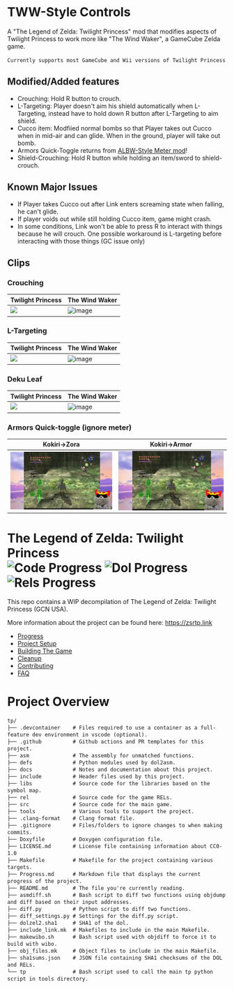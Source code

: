 # TWW-Style Controls
A "The Legend of Zelda: Twilight Princess" mod that modifies aspects of Twilight Princess to work more like "The Wind Waker", a GameCube Zelda game.

`Currently supports most GameCube and Wii versions of Twilight Princess`

## Modified/Added features

* Crouching: Hold R button to crouch.
* L-Targeting: Player doesn't aim his shield automatically when L-Targeting, instead have to hold down R button after L-Targeting to aim shield.
* Cucco item: Modfiied normal bombs so that Player takes out Cucco when in mid-air and can glide. When in the ground, player will take out bomb.
* Armors Quick-Toggle returns from [ALBW-Style Meter mod](https://github.com/Captainkittyca2/TP_ALBWStyleMeter)!
* Shield-Crouching: Hold R button while holding an item/sword to shield-crouch.

## Known Major Issues
* If Player takes Cucco out after Link enters screaming state when falling, he can't glide.
* If player voids out while still holding Cucco item, game might crash.
* In some conditions, Link won't be able to press R to interact with things because he will crouch. One possible workaround is L-targeting before interacting with those things (GC issue only)

## Clips
### Crouching
| Twilight Princess                            | The Wind Waker                            |
| ----------------------------------- | ----------------------------------- |
| ![](https://github.com/Captainkittyca2/tp/blob/TWW-Style_Controls/GIFs/crouchTP.gif) | ![image](https://github.com/Captainkittyca2/tp/blob/TWW-Style_Controls/GIFs/crouchTWW.gif) |
### L-Targeting
| Twilight Princess                            | The Wind Waker                            |
| ----------------------------------- | ----------------------------------- |
| ![](https://github.com/Captainkittyca2/tp/blob/TWW-Style_Controls/GIFs/LltargetingTP.gif) | ![image](https://github.com/Captainkittyca2/tp/blob/TWW-Style_Controls/GIFs/LltargetingTWW.gif) |
### Deku Leaf
| Twilight Princess                            | The Wind Waker                            |
| ----------------------------------- | ----------------------------------- |
| ![](https://github.com/Captainkittyca2/tp/blob/TWW-Style_Controls/GIFs/glideTP.gif) | ![image](https://github.com/Captainkittyca2/tp/blob/TWW-Style_Controls/GIFs/glideTWW.gif) |
### Armors Quick-toggle (ignore meter)
| Kokiri->Zora                            | Kokiri->Armor                            |
| ----------------------------------- | ----------------------------------- |
| ![](https://github.com/Captainkittyca2/TP_ALBWStyleMeter/blob/main/GIFs/KokiriToZora.gif) | ![](https://github.com/Captainkittyca2/TP_ALBWStyleMeter/blob/main/GIFs/KokiriToArmor.gif) |


# The Legend of Zelda: Twilight Princess <br /> ![Code Progress] ![Dol Progress] ![Rels Progress]
[Code Progress]: https://img.shields.io/endpoint?label=Code&url=https%3A%2F%2Fprogress.deco.mp%2Fdata%2Ftwilightprincess%2Fgcn_usa%2Fdefault%2F%3Fmode%3Dshield%26measure%3Dcode
[Dol Progress]: https://img.shields.io/endpoint?label=Dol&url=https%3A%2F%2Fprogress.deco.mp%2Fdata%2Ftwilightprincess%2Fgcn_usa%2Fdefault%2F%3Fmode%3Dshield%26measure%3Ddol
[Rels Progress]: https://img.shields.io/endpoint?label=Rels&url=https%3A%2F%2Fprogress.deco.mp%2Fdata%2Ftwilightprincess%2Fgcn_usa%2Fdefault%2F%3Fmode%3Dshield%26measure%3Drels

This repo contains a WIP decompilation of The Legend of Zelda: Twilight Princess (GCN USA).

More information about the project can be found here: https://zsrtp.link  

<!--ts-->
* [Progress](https://zsrtp.link/progress)
* [Project Setup](https://zsrtp.link/contribute/installation#set-up-dependencies)
* [Building The Game](https://zsrtp.link/contribute/installation#building)
* [Cleanup](https://zsrtp.link/contribute/installation#cleanup)
* [Contributing](https://zsrtp.link/contribute)
* [FAQ](https://zsrtp.link/about)
        
<!--te-->

Project Overview
=================
```
tp/
├── .devcontainer    # Files required to use a container as a full-feature dev environment in vscode (optional).
├── .github          # Github actions and PR templates for this project.
├── asm              # The assembly for unmatched functions.
├── defs             # Python modules used by dol2asm.
├── docs             # Notes and documentation about this project.
├── include          # Header files used by this project.
├── libs             # Source code for the libraries based on the symbol map.
├── rel              # Source code for the game RELs.
├── src              # Source code for the main game.
├── tools            # Various tools to support the project.
├── .clang-format    # Clang format file.
├── .gitignore       # Files/folders to ignore changes to when making commits.
├── Doxyfile         # Doxygen configuration file.
├── LICENSE.md       # License file containing information about CC0-1.0
├── Makefile         # Makefile for the project containing various targets.
├── Progress.md      # Markdown file that displays the current progress of the project.
├── README.md        # The file you're currently reading.
├── asmdiff.sh       # Bash script to diff two functions using objdump and diff based on their input addresses.
├── diff.py          # Python script to diff two functions.
├── diff_settings.py # Settings for the diff.py script.
├── dolzel2.sha1     # SHA1 of the dol.
├── include_link.mk  # Makefiles to include in the main Makefile.
├── makewibo.sh      # Bash script used with objdiff to force it to build with wibo.
├── obj_files.mk     # Object files to include in the main Makefile.
├── sha1sums.json    # JSON file containing SHA1 checksums of the DOL and RELs.
└── tp               # Bash script used to call the main tp python script in tools directory.
```
